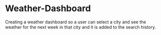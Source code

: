 # Weather-Dashboard
Creating a weather dashboard so a user can select a city and see the weather for the next week in that city and it is added to the search history.
